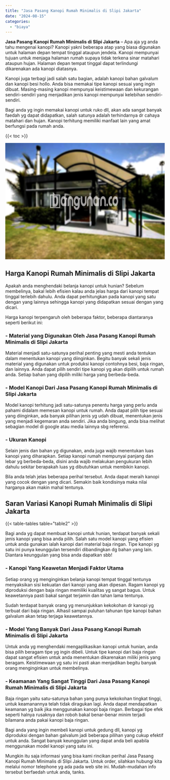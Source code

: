 ```yaml
---
title: "Jasa Pasang Kanopi Rumah Minimalis di Slipi Jakarta"
date: "2024-08-15"
categories: 
  - "biaya"
---
```


**Jasa Pasang Kanopi Rumah Minimalis di Slipi Jakarta** – Apa aja yg anda tahu mengenai kanopi? Kanopi yakni beberapa atap yang biasa digunakan untuk halaman depan tempat tinggal ataupun jendela. Kanopi mempunyai tujuan untuk menjaga halaman rumah supaya tidak terkena sinar matahari ataupun hujan. Halaman depan tempat tinggal dapat terlindungi dikarenakan ada kanopi diatasnya.

Kanopi juga terbagi jadi salah satu bagian, adalah kanopi bahan galvalum dan kanopi besi hollo. Anda bisa memakai tipe kanopi sesuai yang ingin dibuat. Masing-masing kanopi mempunyai keistimewaan dan kekurangan sendiri-sendiri yang menjadikan jenis kanopi mempunyai kelebihan sendiri-sendiri.

Bagi anda yg ingin memakai kanopi untuk ruko dll, akan ada sangat banyak faedah yg dapat didapatkan, salah satunya adalah terhindarnya dr cahaya matahari dan hujan. Kanopi terhitung memiliki manfaat lain yang amat berfungsi pada rumah anda.

{{< toc >}}

![Jasa Pasang Kanopi Rumah Minimalis di Slipi Jakarta](/images/harga-kanopi-minimalis-64.png)

## Harga Kanopi Rumah Minimalis di Slipi Jakarta

Apakah anda menghendaki belanja kanopi untuk hunian? Sebelum membelinya, bakal lebih efisien kalau anda jelas harga dari kanopi tempat tinggal terlebih dahulu. Anda dapat perhitungkan pada kanopi yang satu dengan yang lainnya sehingga kanopi yang didapatkan sesuai dengan yang dicari.

Harga kanopi terpengaruh oleh beberapa faktor, beberapa diantaranya seperti berikut ini:

### \- Material yang Digunakan Oleh Jasa Pasang Kanopi Rumah Minimalis di Slipi Jakarta

Material menjadi satu-satunya perihal penting yang mesti anda tentukan dalam menentukan kanopi yang diinginkan. Begitu banyak sekali jenis material yang digunakan untuk produksi kanopi contohnya besi, baja ringan, dan lainnya. Anda dapat pilih sendiri tipe kanopi yg akan dipilih untuk rumah anda. Setiap bahan yang dipilih miliki harga yang berbeda-beda.

### \- Model Kanopi Dari Jasa Pasang Kanopi Rumah Minimalis di Slipi Jakarta

Model kanopi terhitung jadi satu-satunya penentu harga yang perlu anda pahami didalam memesan kanopi untuk rumah. Anda dapat pilih tipe sesuai yang diinginkan, ada banyak pilihan jenis yg udah dibuat, menentukan jenis yang menjadi kegemaran anda sendiri. Jika anda bingung, anda bisa melihat sebagian model di google atau media lainnya sbg referensi.

### \- Ukuran Kanopi

Selain jenis dan bahan yg digunakan, anda juga wajib menentukan luas kanopi yang diharapkan. Setiap kanopi rumah mempunyai panjang dan lebar yg berbeda-beda, disini anda wajib melakukan pengukuran lebih dahulu sekitar berapakah luas yg dibutuhkan untuk membikin kanopi.

Bila anda telah jelas beberapa perihal tersebut. Anda dapat meraih kanopi yang cocok dengan yang dicari. Semakin baik kondisinya maka nilai harganya akan makin mahal tentunya.

## Saran Variasi Kanopi Rumah Minimalis di Slipi Jakarta

{{< table-tables table="table2" >}}

Bagi anda yg dapat membuat kanopi untuk hunian, terdapat banyak sekali jenis kanopi yang bisa anda pilih. Salah satu model kanopi yang efisien untuk anda gunakan ialah kanopi dari material baja ringan. Tipe kanopi yg satu ini punya keunggulan tersendiri dibandingkan dg bahan yang lain. Diantara keunggulan yang bisa anda dapatkan sbb!

### \- Kanopi Yang Keawetan Menjadi Faktor Utama

Setiap orang yg menginginkan belanja kanopi tempat tinggal tentunya menyaksikan sisi kekuatan dari kanopi yang akan dipesan. Ragam kanopi yg diproduksi dengan baja ringan memiliki kualitas yg sangat bagus. Untuk keawetannya pasti bakal sangat terjamin dan tahan lama tentunya.

Sudah terdapat banyak orang yg menunjukkan kekokohan dr kanopi yg terbuat dari baja ringan. Alhasil sampai puluhan tahunan tipe kanopi bahan galvalum akan tetap terjaga keawetannya.

### \- Model Yang Banyak Dari Jasa Pasang Kanopi Rumah Minimalis di Slipi Jakarta

Untuk anda yg menghendaki mengaplikasikan kanopi untuk hunian, anda bisa pilih beragam tipe yg ingin dibeli. Untuk tipe kanopi dari baja ringan dapat sangat efisien untuk anda menentukan dikarenakan miliki jenis yang beragam. Keistimewaan yg satu ini pasti akan menjadikan begitu banyak orang menginginkan untuk membelinya.

### \- Keamanan Yang Sangat Tinggi Dari Jasa Pasang Kanopi Rumah Minimalis di Slipi Jakarta

Baja ringan yaitu satu-satunya bahan yang punya kekokohan tingkat tinggi, untuk keamanannya telah tidak diragukan lagi. Anda dapat mendapatkan keamanan yg baik jika menggunakan kanopi baja ringan. Berbagai tipe efek seperti halnya rusaknya dan roboh bakal benar-benar minim terjadi bilamana anda pakai kanopi baja ringan.

Bagi anda yang ingin membeli kanopi untuk gedung dll, kanopi yg diproduksi dengan bahan galvalum jadi beberapa pilihan yang cukup efektif untuk anda. Sangat banyak keunggulan yang dapat anda beli apabila menggunakan model kanopi yang satu ini.

Mungkin itu saja informasi yang bisa kami rincikan perihal Jasa Pasang Kanopi Rumah Minimalis di Slipi Jakarta. Untuk order, silahkan hubungi kita melalui nomor telephone yg ada pada web site ini. Mudah-mudahan info tersebut berfaedah untuk anda, tanks.
